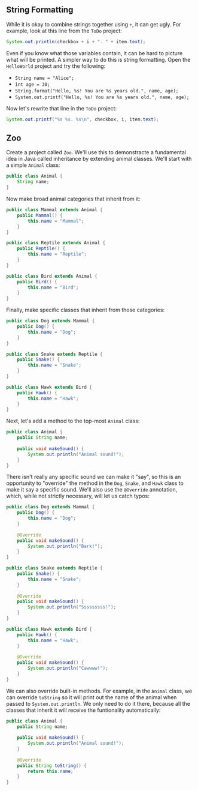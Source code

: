 ## String Formatting

While it is okay to combine strings together using `+`, it can get ugly. For example, look at this line from the `ToDo` project:

```java
System.out.println(checkbox + i + ". " + item.text);
```

Even if you know what those variables contain, it can be hard to picture what will be printed. A simpler way to do this is string formatting. Open the `HelloWorld` project and try the following:

* `String name = "Alice";`
* `int age = 30;`
* `String.format("Hello, %s! You are %s years old.", name, age);`
* `System.out.printf("Hello, %s! You are %s years old.", name, age);`

Now let's rewrite that line in the `ToDo` project:

```java
System.out.printf("%s %s. %s\n", checkbox, i, item.text);
```

## Zoo

Create a project called `Zoo`. We'll use this to demonstracte a fundamental idea in Java called inheritance by extending animal classes. We'll start with a simple `Animal` class:

```java
public class Animal {
    String name;
}
```

Now make broad animal categories that inherit from it:

```java
public class Mammal extends Animal {
    public Mammal() {
        this.name = "Mammal";
    }
}
```

```java
public class Reptile extends Animal {
    public Reptile() {
        this.name = "Reptile";
    }
}
```

```java
public class Bird extends Animal {
    public Bird() {
        this.name = "Bird";
    }
}
```

Finally, make specific classes that inherit from those categories:

```java
public class Dog extends Mammal {
    public Dog() {
        this.name = "Dog";
    }
}
```

```java
public class Snake extends Reptile {
    public Snake() {
        this.name = "Snake";
    }
}
```

```java
public class Hawk extends Bird {
    public Hawk() {
        this.name = "Hawk";
    }
}
```

Next, let's add a method to the top-most `Animal` class:

```java
public class Animal {
    public String name;
    
    public void makeSound() {
        System.out.println("Animal sound!");
    }
}
```

There isn't really any specific sound we can make it "say", so this is an opportunity to "override" the method in the `Dog`, `Snake`, and `Hawk` class to make it say a specific sound. We'll also use the `@Override` annotation, which, while not strictly necessary, will let us catch typos:

```java
public class Dog extends Mammal {
    public Dog() {
        this.name = "Dog";
    }
    
    @Override
    public void makeSound() {
        System.out.println("Bark!");
    }
}
```

```java
public class Snake extends Reptile {
    public Snake() {
        this.name = "Snake";
    }
    
    @Override
    public void makeSound() {
        System.out.println("Sssssssss!");
    }
}
```

```java
public class Hawk extends Bird {
    public Hawk() {
        this.name = "Hawk";
    }
    
    @Override
    public void makeSound() {
        System.out.println("Cawwww!");
    }
}
```

We can also override built-in methods. For example, in the `Animal` class, we can override `toString` so it will print out the name of the animal when passed to `System.out.println`. We only need to do it there, because all the classes that inherit it will receive the funtionality automatically:

```java
public class Animal {
    public String name;
    
    public void makeSound() {
        System.out.println("Animal sound!");
    }
    
    @Override
    public String toString() {
        return this.name;
    }
}
```
